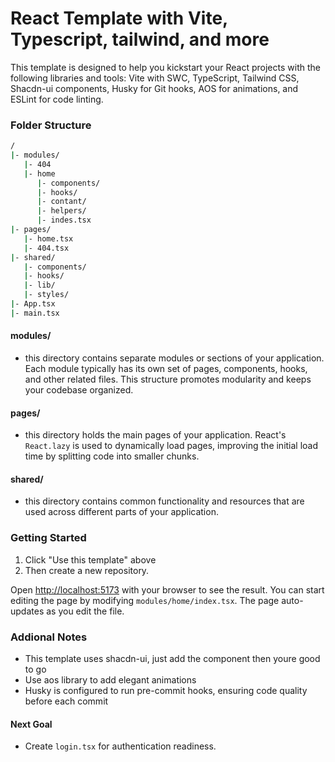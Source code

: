 # React Template with Vite, Typescript, tailwind, and more

This template is designed to help you kickstart your React projects with the following libraries and tools: Vite with SWC, TypeScript, Tailwind CSS, Shacdn-ui components, Husky for Git hooks, AOS for animations, and ESLint for code linting. 


### Folder Structure

```bash
/
|- modules/
   |- 404
   |- home 
      |- components/
      |- hooks/
      |- contant/
      |- helpers/
      |- indes.tsx
|- pages/
   |- home.tsx
   |- 404.tsx
|- shared/
   |- components/
   |- hooks/
   |- lib/
   |- styles/
|- App.tsx
|- main.tsx
```


#### modules/

- this directory contains separate modules or sections of your application. Each module typically has its own set of pages, components, hooks, and other related files. This structure promotes modularity and keeps your codebase organized.

#### pages/

- this directory holds the main pages of your application. React's `React.lazy` is used to dynamically load pages, improving the initial load time by splitting code into smaller chunks.

#### shared/

- this directory contains common functionality and resources that are used across different parts of your application.

### Getting Started

1. Click "Use this template" above
2. Then create a new repository.

Open [http://localhost:5173](http://localhost:3000/) with your browser to see the result. You can start editing the page by modifying `modules/home/index.tsx`. The page auto-updates as you edit the file.


### Addional Notes

* This template uses shacdn-ui, just add the component then youre good to go
* Use aos library to add elegant animations
* Husky is configured to run pre-commit hooks, ensuring code quality before each commit

#### Next Goal

* Create `login.tsx` for authentication readiness.
